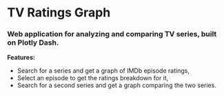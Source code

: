 # TV Ratings Graph
### Web application for analyzing and comparing TV series, built on Plotly Dash.

**Features:**
* Search for a series and get a graph of IMDb episode ratings,
* Select an episode to get the ratings breakdown for it,
* Search for a second series and get a graph comparing the two series.
